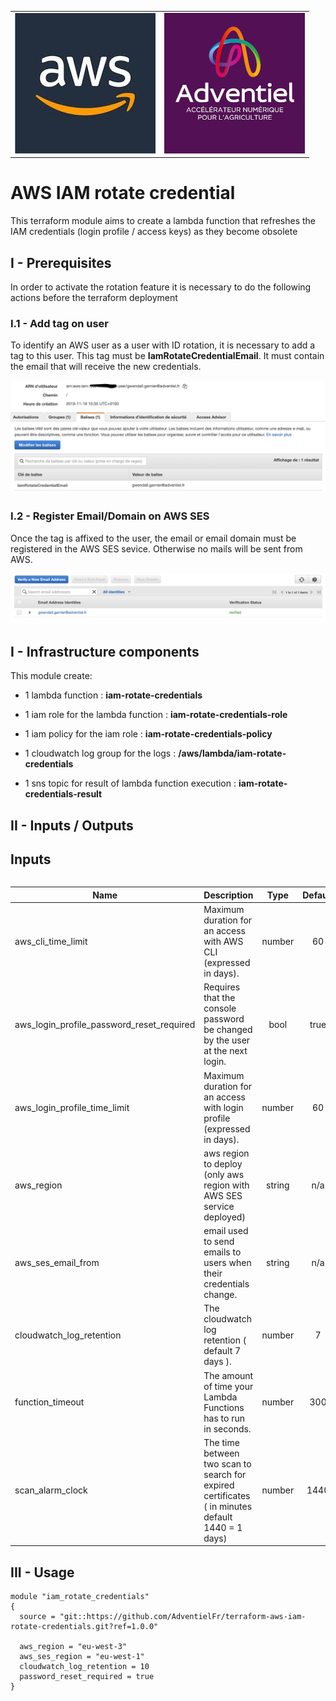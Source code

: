 <table>
  <tr>
    <td style="text-align: center; vertical-align: middle;"><img src="_docs/logo_aws.jpg"/></td>
    <td style="text-align: center; vertical-align: middle;"><img src="_docs/logo_adv.jpg"/></td>
  </tr> 
<table>

# AWS IAM rotate credential

This terraform module aims to create a lambda function that refreshes the IAM credentials (login profile / access keys) as they become obsolete

## I - Prerequisites

In order to activate the rotation feature it is necessary to do the following actions before the terraform deployment

### I.1 - Add tag on user

To identify an AWS user as a user with ID rotation, it is necessary to add a tag to this user. This tag must be **IamRotateCredentialEmail**. It must contain the email that will receive the new credentials.

![alt text](_docs/tag.png)

### I.2 - Register Email/Domain on AWS SES

Once the tag is affixed to the user, the email or email domain must be registered in the AWS SES sevice. Otherwise no mails will be sent from AWS.

![alt text](_docs/ses.png)

## I - Infrastructure components

This module create:

- 1 lambda function : **iam-rotate-credentials**

- 1 iam role for the lambda function : **iam-rotate-credentials-role**

- 1 iam policy for the iam role  : **iam-rotate-credentials-policy**

- 1 cloudwatch log group for the logs : **/aws/lambda/iam-rotate-credentials**

- 1 sns topic for result of lambda function execution : **iam-rotate-credentials-result**

## II - Inputs / Outputs

## Inputs

| Name | Description | Type | Default |
|------|-------------|:----:|:-----:|
| aws\_cli\_time\_limit | Maximum duration for an access with AWS CLI (expressed in days). | number | 60 |
| aws\_login\_profile\_password\_reset\_required | Requires that the console password be changed by the user at the next login. | bool | true |
| aws\_login\_profile\_time\_limit | Maximum duration for an access with login profile (expressed in days). | number | 60 |
| aws\_region | aws region to deploy (only aws region with AWS SES service deployed) | string | n/a |
| aws\_ses\_email\_from | email used to send emails to users when their credentials change. | string | n/a |
| cloudwatch\_log\_retention | The cloudwatch log retention ( default 7 days ). | number | 7 |
| function\_timeout | The amount of time your Lambda Functions has to run in seconds. | number | 300 |
| scan\_alarm\_clock | The time between two scan to search for expired certificates ( in minutes default 1440 = 1 days) | number | 1440 |

## III - Usage

`````
module "iam_rotate_credentials"
{
  source = "git::https://github.com/AdventielFr/terraform-aws-iam-rotate-credentials.git?ref=1.0.0"
  
  aws_region = "eu-west-3"
  aws_ses_region = "eu-west-1"
  cloudwatch_log_retention = 10
  password_reset_required = true
}
`````